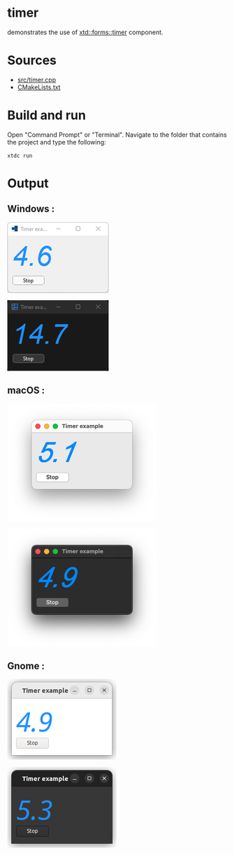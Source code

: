 # timer

demonstrates the use of [xtd::forms::timer](https://codedocs.xyz/gammasoft71/xtd/classxtd_1_1forms_1_1timer.html) component.

# Sources

* [src/timer.cpp](src/timer.cpp)
* [CMakeLists.txt](CMakeLists.txt)

# Build and run

Open "Command Prompt" or "Terminal". Navigate to the folder that contains the project and type the following:

```shell
xtdc run
```

# Output

## Windows :

![Screenshot](../../../../docs/pictures/examples/timer_w.png)

![Screenshot](../../../../docs/pictures/examples/timer_wd.png)

## macOS :

![Screenshot](../../../../docs/pictures/examples/timer_m.png)

![Screenshot](../../../../docs/pictures/examples/timer_md.png)

## Gnome :

![Screenshot](../../../../docs/pictures/examples/timer_g.png)

![Screenshot](../../../../docs/pictures/examples/timer_gd.png)
